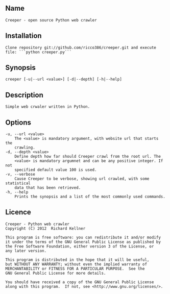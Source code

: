Name
----
    Creeper - open source Python web crawler

Installation
------------
    Clone repository git://github.com/ricco386/creeper.git and execute
    file: ```python creeper.py```

Synopsis
--------
    creeper [-u|--url <value>] [-d|--depth] [-h|--help]

Description
-----------
    Simple web crwaler written in Python.

Options
-------
    -u, --url <value>
        The <value> is mandatory argument, with website url that starts the
        crawling.
    -d, --depth <value>
        Define depth how far should Creeper crawl from the root url. The
        <value> is mandatory argumnet and can be any positive integer. If not
        specified default value 100 is used.
    -v, --verbose
        Cause Creeper to be verbose, showing url crawled, with some statistical
        data that has been retrieved.
    -h, --help
        Prints the synopsis and a list of the most commonly used commands.

Licence
-------
    Creeper - Python web crawler
    Copyright (C) 2012  Richard Kellner

    This program is free software: you can redistribute it and/or modify
    it under the terms of the GNU General Public License as published by
    the Free Software Foundation, either version 3 of the License, or
    any later version.

    This program is distributed in the hope that it will be useful,
    but WITHOUT ANY WARRANTY; without even the implied warranty of
    MERCHANTABILITY or FITNESS FOR A PARTICULAR PURPOSE.  See the
    GNU General Public License for more details.

    You should have received a copy of the GNU General Public License
    along with this program.  If not, see <http://www.gnu.org/licenses/>.
